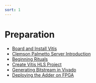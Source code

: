 ```yaml
---
sort: 1
---
```


# Preparation

<!-- {% include list.liquid %} -->
- [Board and Install Vitis](https://uri-nextlab.github.io/ParallelProgammingLabs/Vitis_HLS_Tutor/Install_Vitis.html)
- [Clemson Palmetto Server Introduction](https://uri-nextlab.github.io/ParallelProgammingLabs/Vitis_HLS_Tutor/Palmetto_Intro.html)
- [Beginning Rituals](https://uri-nextlab.github.io/ParallelProgammingLabs/Vitis_HLS_Tutor/Beginning_rituals.html)
- [Create Vitis HLS Project](https://uri-nextlab.github.io/ParallelProgammingLabs/Vitis_HLS_Tutor/Create_Vitis_HLS_Prj.html)
- [Generating Bitstream in Vivado](https://uri-nextlab.github.io/ParallelProgammingLabs/Vitis_HLS_Tutor/Generating_bitstream_in_Vivado.html)
- [Deploying the Adder on FPGA](https://uri-nextlab.github.io/ParallelProgammingLabs/Vitis_HLS_Tutor/Deploying_the_Adder_on_FPGA.html)

<!--- 
  [pragma HLS array_partition](https://docs.xilinx.com/r/en-US/ug1399-vitis-hls/pragma-HLS-array_partition)
  - [pragma HLS unroll](https://docs.xilinx.com/r/en-US/ug1399-vitis-hls/pragma-HLS-unroll)
-->
